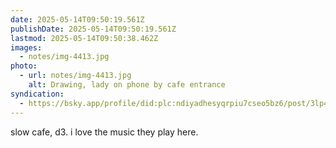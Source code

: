 ```yaml
---
date: 2025-05-14T09:50:19.561Z
publishDate: 2025-05-14T09:50:19.561Z
lastmod: 2025-05-14T09:50:38.462Z
images:
  - notes/img-4413.jpg
photo:
  - url: notes/img-4413.jpg
    alt: Drawing, lady on phone by cafe entrance
syndication:
  - https://bsky.app/profile/did:plc:ndiyadhesyqrpiu7cseo5bz6/post/3lp4pxmgezv2t
---
```


slow cafe, d3. i love the music they play here.
